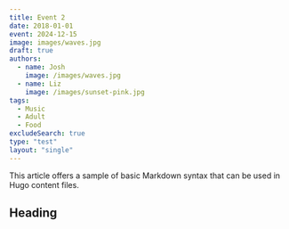 ```yaml
---
title: Event 2
date: 2018-01-01
event: 2024-12-15
image: images/waves.jpg
draft: true
authors:
  - name: Josh
    image: /images/waves.jpg
  - name: Liz
    image: /images/sunset-pink.jpg
tags:
  - Music
  - Adult
  - Food
excludeSearch: true
type: "test"
layout: "single"
---
```


This article offers a sample of basic Markdown syntax that can be used in Hugo content files.

<!--more-->

## Heading
